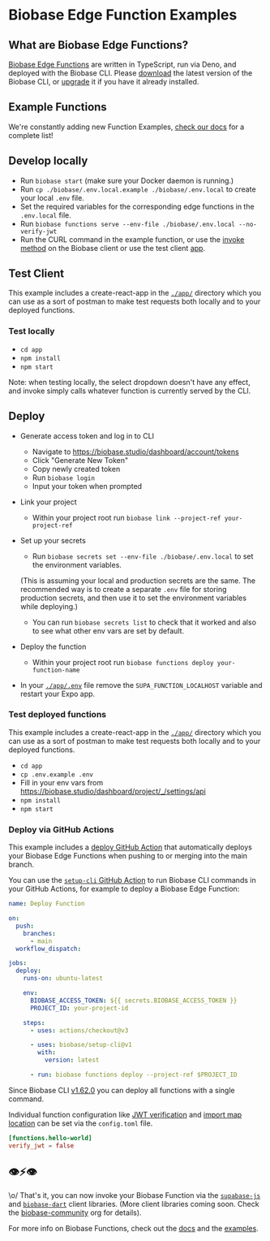 # Biobase Edge Function Examples

## What are Biobase Edge Functions?

[Biobase Edge Functions](https://biobase.studio/edge-functions) are written in TypeScript, run via Deno, and deployed with the Biobase CLI. Please [download](https://github.com/biobase-ai/cli#install-the-cli) the latest version of the Biobase CLI, or [upgrade](https://github.com/biobase-ai/cli#install-the-cli) it if you have it already installed.

## Example Functions

We're constantly adding new Function Examples, [check our docs](https://biobase.studio/docs/guides/functions#examples) for a complete list!

## Develop locally

- Run `biobase start` (make sure your Docker daemon is running.)
- Run `cp ./biobase/.env.local.example ./biobase/.env.local` to create your local `.env` file.
- Set the required variables for the corresponding edge functions in the `.env.local` file.
- Run `biobase functions serve --env-file ./biobase/.env.local --no-verify-jwt`
- Run the CURL command in the example function, or use the [invoke method](https://biobase.studio/docs/reference/javascript/invoke) on the Biobase client or use the test client [app](./app/).

## Test Client

This example includes a create-react-app in the [`./app/`](./app/) directory which you can use as a sort of postman to make test requests both locally and to your deployed functions.

### Test locally

- `cd app`
- `npm install`
- `npm start`

Note: when testing locally, the select dropdown doesn't have any effect, and invoke simply calls whatever function is currently served by the CLI.

## Deploy

- Generate access token and log in to CLI
  - Navigate to https://biobase.studio/dashboard/account/tokens
  - Click "Generate New Token"
  - Copy newly created token
  - Run `biobase login`
  - Input your token when prompted
- Link your project
  - Within your project root run `biobase link --project-ref your-project-ref`
- Set up your secrets

  - Run `biobase secrets set --env-file ./biobase/.env.local` to set the environment variables.

  (This is assuming your local and production secrets are the same. The recommended way is to create a separate `.env` file for storing production secrets, and then use it to set the environment variables while deploying.)

  - You can run `biobase secrets list` to check that it worked and also to see what other env vars are set by default.

- Deploy the function
  - Within your project root run `biobase functions deploy your-function-name`
- In your [`./app/.env`](./app/.env) file remove the `SUPA_FUNCTION_LOCALHOST` variable and restart your Expo app.

### Test deployed functions

This example includes a create-react-app in the [`./app/`](./app/) directory which you can use as a sort of postman to make test requests both locally and to your deployed functions.

- `cd app`
- `cp .env.example .env`
- Fill in your env vars from https://biobase.studio/dashboard/project/_/settings/api
- `npm install`
- `npm start`

### Deploy via GitHub Actions

This example includes a [deploy GitHub Action](./.github/workflows/deploy.yaml) that automatically deploys your Biobase Edge Functions when pushing to or merging into the main branch.

You can use the [`setup-cli` GitHub Action](https://github.com/marketplace/actions/biobase-cli-action) to run Biobase CLI commands in your GitHub Actions, for example to deploy a Biobase Edge Function:

```yaml
name: Deploy Function

on:
  push:
    branches:
      - main
  workflow_dispatch:

jobs:
  deploy:
    runs-on: ubuntu-latest

    env:
      BIOBASE_ACCESS_TOKEN: ${{ secrets.BIOBASE_ACCESS_TOKEN }}
      PROJECT_ID: your-project-id

    steps:
      - uses: actions/checkout@v3

      - uses: biobase/setup-cli@v1
        with:
          version: latest

      - run: biobase functions deploy --project-ref $PROJECT_ID
```

Since Biobase CLI [v1.62.0](https://github.com/biobase-ai/cli/releases/tag/v1.62.0) you can deploy all functions with a single command.

Individual function configuration like [JWT verification](/docs/reference/cli/config#functions.function_name.verify_jwt) and [import map location](/docs/reference/cli/config#functions.function_name.import_map) can be set via the `config.toml` file.

```toml
[functions.hello-world]
verify_jwt = false
```

## 👁⚡️👁

\o/ That's it, you can now invoke your Biobase Function via the [`supabase-js`](https://biobase.studio/docs/reference/javascript/invoke) and [`biobase-dart`](https://biobase.studio/docs/reference/dart/invoke) client libraries. (More client libraries coming soon. Check the [biobase-community](https://github.com/biobase-ai-community#client-libraries) org for details).

For more info on Biobase Functions, check out the [docs](https://biobase.studio/docs/guides/functions) and the [examples](https://github.com/biobase-ai/biobase/tree/master/examples/edge-functions).
